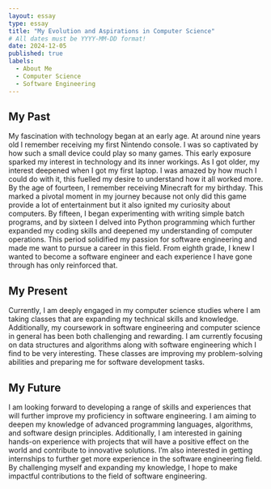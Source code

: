 ```yaml
---
layout: essay
type: essay
title: "My Evolution and Aspirations in Computer Science"
# All dates must be YYYY-MM-DD format!
date: 2024-12-05
published: true
labels:
  - About Me
  - Computer Science
  - Software Engineering
---
```


## My Past
My fascination with technology began at an early age. At around nine years old I remember receiving my first Nintendo console. I was so captivated by how such a small device could play so many games. This early exposure sparked my interest in technology and its inner workings. As I got older, my interest deepened when I got my first laptop. I was amazed by how much I could do with it, this fuelled my desire to understand how it all worked more. By the age of fourteen, I remember receiving Minecraft for my birthday. This marked a pivotal moment in my journey because not only did this game provide a lot of entertainment but it also ignited my curiosity about computers. By fifteen, I began experimenting with writing simple batch programs, and by sixteen I delved into Python programming which further expanded my coding skills and deepened my understanding of computer operations. This period solidified my passion for software engineering and made me want to pursue a career in this field. From eighth grade, I knew I wanted to become a software engineer and each experience I have gone through has only reinforced that.

## My Present
Currently, I am deeply engaged in my computer science studies where I am taking classes that are expanding my technical skills and knowledge. Additionally, my coursework in software engineering and computer science in general has been both challenging and rewarding. I am currently focusing on data structures and algorithms along with software engineering which I find to be very interesting. These classes are improving my problem-solving abilities and preparing me for software development tasks.

## My Future
I am looking forward to developing a range of skills and experiences that will further improve my proficiency in software engineering. I am aiming to deepen my knowledge of advanced programming languages, algorithms, and software design principles. Additionally, I am interested in gaining hands-on experience with projects that will have a positive effect on the world and contribute to innovative solutions. I’m also interested in getting internships to further get more experience in the software engineering field. By challenging myself and expanding my knowledge, I hope to make impactful contributions to the field of software engineering.
